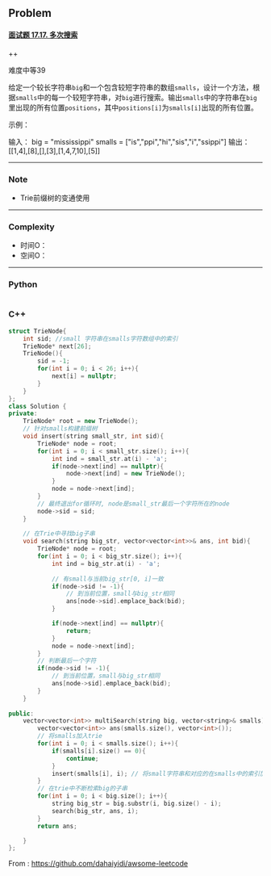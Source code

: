 ## Problem

#### [面试题 17.17. 多次搜索](https://leetcode-cn.com/problems/multi-search-lcci/)

++

难度中等39

给定一个较长字符串`big`和一个包含较短字符串的数组`smalls`，设计一个方法，根据`smalls`中的每一个较短字符串，对`big`进行搜索。输出`smalls`中的字符串在`big`里出现的所有位置`positions`，其中`positions[i]`为`smalls[i]`出现的所有位置。

示例：

输入：
big = "mississippi"
smalls = ["is","ppi","hi","sis","i","ssippi"]
输出： [[1,4],[8],[],[3],[1,4,7,10],[5]]

------

### Note

- Trie前缀树的变通使用

------

### Complexity

- 时间O：
- 空间O：

------

### Python

```python

```

### C++

```C++
struct TrieNode{
    int sid; //small 字符串在smalls字符数组中的索引
    TrieNode* next[26];
    TrieNode(){
        sid = -1;
        for(int i = 0; i < 26; i++){
            next[i] = nullptr;
        }
    }
};
class Solution {
private:
    TrieNode* root = new TrieNode();
    // 针对smalls构建前缀树
    void insert(string small_str, int sid){
        TrieNode* node = root;
        for(int i = 0; i < small_str.size(); i++){
            int ind = small_str.at(i) - 'a';
            if(node->next[ind] == nullptr){
                node->next[ind] = new TrieNode();
            }
            node = node->next[ind];
        }
        // 最终退出for循环时, node是small_str最后一个字符所在的node
        node->sid = sid;
    }
    
	// 在Trie中寻找big子串
    void search(string big_str, vector<vector<int>>& ans, int bid){
        TrieNode* node = root;
        for(int i = 0; i < big_str.size(); i++){
            int ind = big_str.at(i) - 'a';
            
            // 有small与当前big_str[0, i]一致
            if(node->sid != -1){
                // 到当前位置，small与big_str相同
                ans[node->sid].emplace_back(bid);
            }

            if(node->next[ind] == nullptr){
                return;
            }
            node = node->next[ind];
        }
        // 判断最后一个字符
        if(node->sid != -1){
            // 到当前位置，small与big_str相同
            ans[node->sid].emplace_back(bid);
        }
    }
        
public:
    vector<vector<int>> multiSearch(string big, vector<string>& smalls) {
        vector<vector<int>> ans(smalls.size(), vector<int>());
        // 将smalls加入trie
        for(int i = 0; i < smalls.size(); i++){
            if(smalls[i].size() == 0){
                continue;
            }
            insert(smalls[i], i); // 将small字符串和对应的在smalls中的索引加入trie
        }
        // 在trie中不断检索big的子串
        for(int i = 0; i < big.size(); i++){
            string big_str = big.substr(i, big.size() - i);
            search(big_str, ans, i);
        }
        return ans;

    }
};
```



From : https://github.com/dahaiyidi/awsome-leetcode
